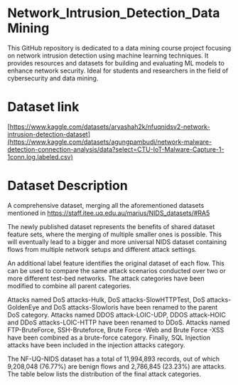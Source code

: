 # Network_Intrusion_Detection_DataMining
 This GitHub repository is dedicated to a data mining course project focusing on network intrusion detection using machine learning techniques. It provides resources and datasets for building and evaluating ML models to enhance network security. Ideal for students and researchers in the field of cybersecurity and data mining.


# Dataset link
[https://www.kaggle.com/datasets/aryashah2k/nfuqnidsv2-network-intrusion-detection-dataset](https://www.kaggle.com/datasets/agungpambudi/network-malware-detection-connection-analysis/data?select=CTU-IoT-Malware-Capture-1-1conn.log.labeled.csv)

# Dataset Description
A comprehensive dataset, merging all the aforementioned datasets mentioned in https://staff.itee.uq.edu.au/marius/NIDS_datasets/#RA5

The newly published dataset represents the benefits of shared dataset feature sets, where the merging of multiple smaller ones is possible. This will eventually lead to a bigger and more universal NIDS dataset containing flows from multiple network setups and different attack settings.

An additional label feature identifies the original dataset of each flow. This can be used to compare the same attack scenarios conducted over two or more different test-bed networks. The attack categories have been modified to combine all parent categories.

Attacks named DoS attacks-Hulk, DoS attacks-SlowHTTPTest, DoS attacks-GoldenEye and DoS attacks-Slowloris have been renamed to the parent DoS category. Attacks named DDOS attack-LOIC-UDP, DDOS attack-HOIC and DDoS attacks-LOIC-HTTP have been renamed to DDoS. Attacks named FTP-BruteForce, SSH-Bruteforce, Brute Force -Web and Brute Force -XSS have been combined as a brute-force category. Finally, SQL Injection attacks have been included in the injection attacks category.

The NF-UQ-NIDS dataset has a total of 11,994,893 records, out of which 9,208,048 (76.77%) are benign flows and 2,786,845 (23.23%) are attacks. The table below lists the distribution of the final attack categories.
